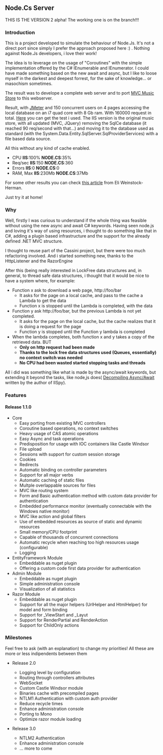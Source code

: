 ## Node.Cs Server

THIS IS THE VERSION 2 alpha! The working one is on the branch!!!

### Introduction

This is a project developed to simulate the behaviour of Node.Js. It's not a direct port since simply I prefer
the approach proposed here :) . Nothing against Node.Js developers, i love their work!

The idea is to leverage on the usage of "Coroutines" with the simple implementation offered by the C# IEnumerable
and IEnumerator. I could have made something based on the new await and async, but I like to loose myself in the
darkest and deepest forrest, for the sake of knowledge... or masochism sometimes.

The result was to develope a complete web server and to port  [MVC Music Store](http://www.asp.net/mvc/tutorials/mvc-music-store)
to this webserver.

Result, with [JMeter](https://jmeter.apache.org/) and 150 concurrent users on 4 pages accessing the local database on an i7 quad core with 8 Gb ram.
With 160000 request in total. [Here]({This}Test_MusicStore.jmx) you can get the test i used. The IIS version is the original music store, with all
updated (MVC, JQuery) removing the SqlCe database (it reached 90 req/second with that...) and moving it to the database used as standard (with the
System.Data.Entity.SqlServer.SqlProviderServices) with a file based data source. 

All this without any kind of cache enabled.

* CPU __IIS__:100% __NODE.CS__:35%
* Req/sec __IIS__:150 __NODE.CS__:360
* Errors __IIS__:0 __NODE.CS__:0
* RAM, Max __IIS__:230Mb __NODE.CS__:37Mb

For some other results you can check [this article](http://blogs.lessthandot.com/index.php/webdev/serverprogramming/aspnet/upgrading-from-mvc3-to-mvc4/)
from Eli Weinstock-Herman.

Just try it at home!

### Why

Well, firstly I was curious to understand if the whole thing was feasible without using the new async and await
C# keywords. Having seen node.js and loving it's way of using resources, i thought to do something like that in
C#, adding a plugin based infrastructure and the support for the already defined .NET MVC structure.

I thought to reuse part of the Cassini project, but there were too much refactoring involved. And i started something
new, thanks to the HttpListener and the RazorEngine

After this (being really interested in LockFree data structures and, in general, to thread safe data structures,
i thought that it would be nice to have a system where, for example:

* Function x ask to download a web page, http://foo/bar
	* It asks for the page on a local cache, and pass to the cache a Lambda to get the data
	* Function x is stopped until the Lambda is completed, with the data
* Function y ask http://foo/bar, but the previous Lambda is not yet completed.
	* It asks for the page on the local cache, but the cache realizes that it is doing a request for the page
	* Function y is stopped until the Function y lambda is completed
* When the lambda completes, both function x and y takes a copy of the retrieved data. BUT
	* __Only on http request had been made__
	* __Thanks to the lock free data structures used (Queues, essentially) no context switch was needed__
	* __No CPU had been wasted started stopping tasks and threads__


All i did was something like what is made by the async/await keywords, but extending it beyond the tasks, like 
node,js does( [Decompiling Async/Await](http://community.sharpdevelop.net/blogs/danielgrunwald/archive/2012/04/16/decompiling-async-await.aspx)
written by the author of IlSpy).

### Features

#### Release 1.1.0

* Core
	* Easy porting from existing MVC controllers
	* Coroutine based operations, no context switches
	* Heavy usage of CAS atomic operations
	* Easy Async and task operations
	* Predisposition for usage with IOC containers like Castle Windsor
	* File upload
	* Sessions with support for custom session storage
	* Cookies
	* Redirects
	* Automatic binding on controller parameters
	* Support for all major verbs
	* Automatic caching of static files
	* Multple overlappable sources for files
	* MVC like routing system
	* Form and Basic authentication method with custom data provider for authentication
	* Embedded performance monitor (eventually connectable with the Windows native monitor)
	* MVC like action and global filters
	* Use of embedded resources as source of static and dynamic resources
	* Small memory/CPU footprint
	* Capable of thousands of concurrent connections
	* Automatic recycle when reaching too high resources usage (configurable)
	* Logging
* EntityFramework Module
	* Embeddable as nuget plugin
	* Offering a custom code first data provider for authentication
* Admin Module
	* Embeddable as nuget plugin
	* Simple administration console
	* Visualization of all statistics
* Razor Module
	* Embeddable as nuget plugin
	* Support for all the major helpers (UrlHelper and HtmlHelper) for model and form binding
	* Support for _ViewStart and _Layut
	* Support for RenderPartial and RenderAction
	* Support for ChildOnly actions


### Milestones

Feel free to ask (with an explanation) to change my priorities! All these are more or less indipendents between them

* Release 2.0
	* Logging level by configuration
	* Routing through controllers attributes
	* WebSocket
	* Custom Castle Windsor module
	* Binaries cache with precompiled pages
	* NTLM1 Authentication with custom auth provider
	* Reduce recycle times
	* Enhance administration console
	* Porting to Mono
	* Optimize razor module loading

* Release 3.0
	* NTLM2 Authentication
	* Enhance administration console
	* ... more to come
	
	